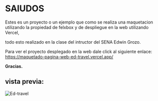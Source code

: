 # SAlUDOS

Estes es un proyecto o un ejemplo que como se realiza una maquetacion utilizando la propiedad de felxbox y de despliegue en la web utilizando Vercel,

todo esto realizado en la clase del intructor del SENA Edwin Grozo.

Para ver el proyecto desplegado en la web dale click al siguiente enlace: https://maquetado-pagina-web-ed-travel.vercel.app/

**Gracias.**

## vista previa:
![Ed-travel](https://github.com/Jincoxx/Maquetado-Pagina-Web-Ed-travel/assets/108629591/b670472e-79f9-415f-a23e-eb12043a5b59)
